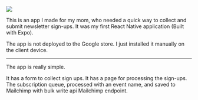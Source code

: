 <img src="A Simple Android Application.gif" >

This is an app I made for my mom, who needed a quick way to collect and submit newsletter sign-ups.  It was my first React Native application (Built with Expo). 

The app is not deployed to the Google store. I just installed it manually on the client device.

---

The app is really simple. 

It has a form to collect sign ups.
It has a page for processing the sign-ups. 
The subscription queue, processed with an event name, and saved to Mailchimp with bulk write api Mailchimp endpoint.